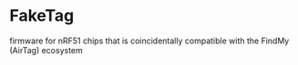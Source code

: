 # FakeTag
firmware for nRF51 chips that is coincidentally compatible with the FindMy (AirTag) ecosystem
